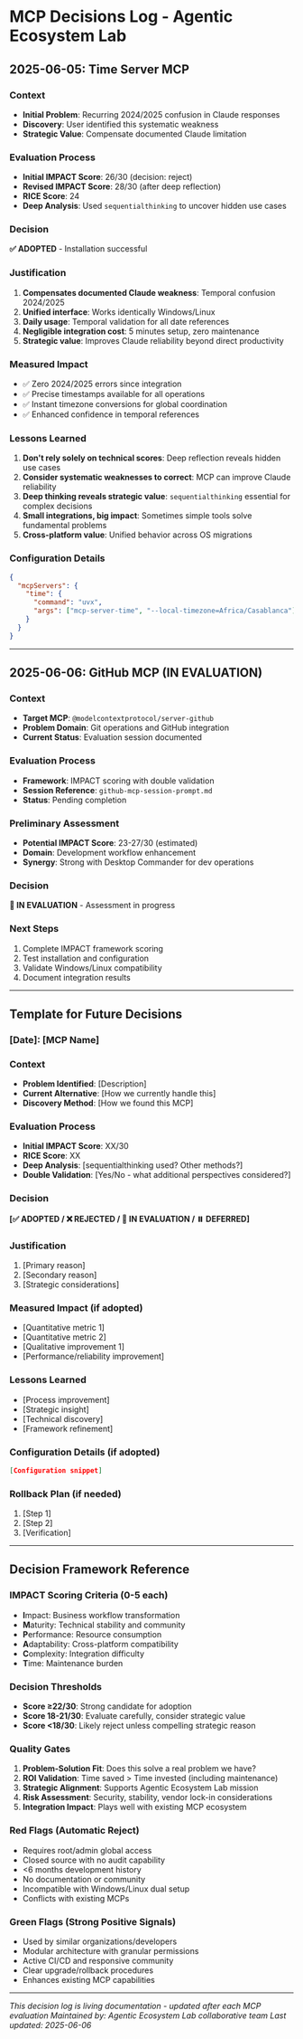 # MCP Decisions Log - Agentic Ecosystem Lab

## 2025-06-05: Time Server MCP

### Context
- **Initial Problem**: Recurring 2024/2025 confusion in Claude responses
- **Discovery**: User identified this systematic weakness
- **Strategic Value**: Compensate documented Claude limitation

### Evaluation Process
- **Initial IMPACT Score**: 26/30 (decision: reject)
- **Revised IMPACT Score**: 28/30 (after deep reflection)
- **RICE Score**: 24
- **Deep Analysis**: Used `sequentialthinking` to uncover hidden use cases

### Decision
**✅ ADOPTED** - Installation successful

### Justification
1. **Compensates documented Claude weakness**: Temporal confusion 2024/2025
2. **Unified interface**: Works identically Windows/Linux
3. **Daily usage**: Temporal validation for all date references
4. **Negligible integration cost**: 5 minutes setup, zero maintenance
5. **Strategic value**: Improves Claude reliability beyond direct productivity

### Measured Impact
- ✅ Zero 2024/2025 errors since integration
- ✅ Precise timestamps available for all operations
- ✅ Instant timezone conversions for global coordination
- ✅ Enhanced confidence in temporal references

### Lessons Learned
1. **Don't rely solely on technical scores**: Deep reflection reveals hidden use cases
2. **Consider systematic weaknesses to correct**: MCP can improve Claude reliability
3. **Deep thinking reveals strategic value**: `sequentialthinking` essential for complex decisions
4. **Small integrations, big impact**: Sometimes simple tools solve fundamental problems
5. **Cross-platform value**: Unified behavior across OS migrations

### Configuration Details
```json
{
  "mcpServers": {
    "time": {
      "command": "uvx",
      "args": ["mcp-server-time", "--local-timezone=Africa/Casablanca"]
    }
  }
}
```

---

## 2025-06-06: GitHub MCP (IN EVALUATION)

### Context
- **Target MCP**: `@modelcontextprotocol/server-github`
- **Problem Domain**: Git operations and GitHub integration
- **Current Status**: Evaluation session documented

### Evaluation Process
- **Framework**: IMPACT scoring with double validation
- **Session Reference**: `github-mcp-session-prompt.md`
- **Status**: Pending completion

### Preliminary Assessment
- **Potential IMPACT Score**: 23-27/30 (estimated)
- **Domain**: Development workflow enhancement
- **Synergy**: Strong with Desktop Commander for dev operations

### Decision
**🔄 IN EVALUATION** - Assessment in progress

### Next Steps
1. Complete IMPACT framework scoring
2. Test installation and configuration
3. Validate Windows/Linux compatibility
4. Document integration results

---

## Template for Future Decisions

### [Date]: [MCP Name]

### Context
- **Problem Identified**: [Description]
- **Current Alternative**: [How we currently handle this]
- **Discovery Method**: [How we found this MCP]

### Evaluation Process
- **Initial IMPACT Score**: XX/30
- **RICE Score**: XX
- **Deep Analysis**: [sequentialthinking used? Other methods?]
- **Double Validation**: [Yes/No - what additional perspectives considered?]

### Decision
**[✅ ADOPTED / ❌ REJECTED / 🔄 IN EVALUATION / ⏸️ DEFERRED]**

### Justification
1. [Primary reason]
2. [Secondary reason]
3. [Strategic considerations]

### Measured Impact (if adopted)
- [Quantitative metric 1]
- [Quantitative metric 2] 
- [Qualitative improvement 1]
- [Performance/reliability improvement]

### Lessons Learned
- [Process improvement]
- [Strategic insight]
- [Technical discovery]
- [Framework refinement]

### Configuration Details (if adopted)
```json
[Configuration snippet]
```

### Rollback Plan (if needed)
1. [Step 1]
2. [Step 2]
3. [Verification]

---

## Decision Framework Reference

### IMPACT Scoring Criteria (0-5 each)
- **I**mpact: Business workflow transformation
- **M**aturity: Technical stability and community
- **P**erformance: Resource consumption
- **A**daptability: Cross-platform compatibility  
- **C**omplexity: Integration difficulty
- **T**ime: Maintenance burden

### Decision Thresholds
- **Score ≥22/30**: Strong candidate for adoption
- **Score 18-21/30**: Evaluate carefully, consider strategic value
- **Score <18/30**: Likely reject unless compelling strategic reason

### Quality Gates
1. **Problem-Solution Fit**: Does this solve a real problem we have?
2. **ROI Validation**: Time saved > Time invested (including maintenance)
3. **Strategic Alignment**: Supports Agentic Ecosystem Lab mission
4. **Risk Assessment**: Security, stability, vendor lock-in considerations
5. **Integration Impact**: Plays well with existing MCP ecosystem

### Red Flags (Automatic Reject)
- Requires root/admin global access
- Closed source with no audit capability
- <6 months development history
- No documentation or community
- Incompatible with Windows/Linux dual setup
- Conflicts with existing MCPs

### Green Flags (Strong Positive Signals)
- Used by similar organizations/developers
- Modular architecture with granular permissions
- Active CI/CD and responsive community
- Clear upgrade/rollback procedures
- Enhances existing MCP capabilities

---

*This decision log is living documentation - updated after each MCP evaluation*
*Maintained by: Agentic Ecosystem Lab collaborative team*
*Last updated: 2025-06-06*